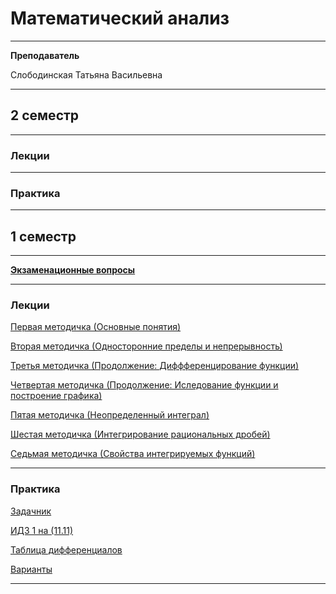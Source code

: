 # Математический анализ
____________
**Преподаватель**

Слободинская Татьяна Васильевна
___________
## 2 семестр
___________
### Лекции

_________
### Практика
___________
## 1 семестр
___________
[**Экзаменационные вопросы**](../Files/MathematicalAnalysis/Матан%20вопросы%20к%20экзамену.pdf)
_________
### Лекции

[Первая методичка (Основные понятия)](../Files/MathematicalAnalysis/MatanMetodichka1.pdf)

[Вторая методичка (Односторонние пределы и непрерывность)](../Files/MathematicalAnalysis/MatanMetodichka2.pdf)

[Третья методичка (Продолжение: Диффференцирование функции)](../Files/MathematicalAnalysis/MatanMetodichka3.pdf)

[Четвертая методичка (Продолжение: Иследование функции и построение графика)](../Files/MathematicalAnalysis/MatanMetodichka4.pdf)

[Пятая методичка (Неопределенный интеграл)](../Files/MathematicalAnalysis/MatanMetodichka5.pdf)

[Шестая методичка (Интегрирование рациональных дробей)](../Files/MathematicalAnalysis/MatanMetodichka6.pdf)

[Седьмая методичка (Свойства интегрируемых функций)](../Files/MathematicalAnalysis/MatanMetodichka7.pdf)
_________
### Практика

[Задачник](../Files/MathematicalAnalysis/berman.pdf)

[ИДЗ 1 на (11.11)](../Files/MathematicalAnalysis/ИДЗ%201.pdf)

[Таблица дифференциалов](../Files/MathematicalAnalysis/IMG_20211116_153228.jpg) 

[Варианты](../Files/Documents/GroupList.md)
___________
